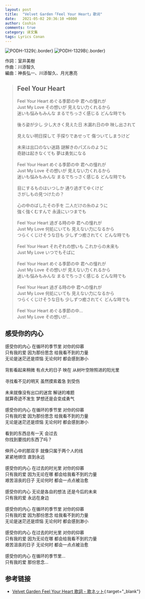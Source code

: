 ```yaml
---
layout: post
title:  "Velvet Garden「Feel Your Heart」歌词"
date:   2021-05-02 20:36:10 +0800
author: Coshin
comments: true
category: 译文集
tags: Lyrics Conan
---
```

![PODH-1329](https://www.generasia.com/w/images/8/8c/PODH-1329.jpg){:.border}
![PODH-1329B](https://www.generasia.com/w/images/a/a4/PODH-1329B.jpg){:.border}

作詞：室井美樹<br>
作曲：川添智久<br>
編曲：神長弘一、川添智久、月光惠亮

<blockquote class="original">
  <h2>Feel Your Heart</h2>
  <p>
    Feel Your Heart めぐる季節の中 君への憧れが<br>
    Just My Love その想いが 見えない力くれるから<br>
    迷いも悩みもみんな まるでちっさく感じる どんな時でも<br>
    <br>
    後ろ姿が少し 少し大きく見えた日 木漏れ日の中 映し出されて<br>
    <br>
    見えない明日探して 手探りであせって 傷ついてしまうけど<br>
    <br>
    未来は出口のない迷路 謎解きのパズルのように<br>
    奇跡は起きなくても 夢は勇気になる<br>
    <br>
    Feel Your Heart めぐる季節の中 君への憧れが<br>
    Just My Love その想いが 見えない力くれるから<br>
    迷いも悩みもみんな まるでちっさく感じる どんな時でも<br>
    <br>
    目にするものはいつしか 通り過ぎてゆくけど<br>
    さがしもの見つけたの？<br>
    <br>
    心の中のばしたその手を 二人だけの糸のように<br>
    強く強くむすんで 永遠にいつまでも<br>
    <br>
    Feel Your Heart 過ぎる時の中 君への憧れが<br>
    Just My Love 何処にいても 見えない力になるから<br>
    つらくくじけそうな日も 少しずつ癒されてく どんな時でも<br>
    <br>
    Feel Your Heart それぞれの想いも これからの未来も<br>
    Just My Love いつでもそばに<br>
    <br>
    Feel Your Heart めぐる季節の中 君への憧れが<br>
    Just My Love その想いが 見えない力くれるから<br>
    迷いも悩みもみんな まるでちっさく感じる どんな時でも<br>
    <br>
    Feel Your Heart 過ぎる時の中 君への憧れが<br>
    Just My Love 何処にいても 見えない力になるから<br>
    つらくくじけそうな日も 少しずつ癒されてく どんな時でも<br>
    <br>
    Feel Your Heart めぐる季節の中…<br>
    Just My Love その想いが…
  </p>
</blockquote>

<div class="translation">
  <h2>感受你的内心</h2>
  <p>
    感受你的内心 在循环的季节里 对你的仰慕<br>
    只有我的爱 因为那份思念 给我看不到的力量<br>
    无论是迷茫还是烦恼 无论何时 都会感到渺小<br>
    <br>
    背影看起来稍微 有点大的日子 映在 从树叶空隙照进的阳光里<br>
    <br>
    寻找看不见的明天 虽然摸索着急 到受伤<br>
    <br>
    未来就像没有出口的迷宫 解谜的难题<br>
    就算奇迹不发生 梦想还是会变成勇气<br>
    <br>
    感受你的内心 在循环的季节里 对你的仰慕<br>
    只有我的爱 因为那份思念 给我看不到的力量<br>
    无论是迷茫还是烦恼 无论何时 都会感到渺小<br>
    <br>
    看到的东西总有一天 会过去<br>
    你找到要找的东西了吗？<br>
    <br>
    伸开心中的那双手 就像只属于两个人的线<br>
    紧紧地绑住 直到永远<br>
    <br>
    感受你的内心 在过去的时光里 对你的仰慕<br>
    只有我的爱 因为无论在哪 都会给我看不到的力量<br>
    艰苦沮丧的日子 无论何时 都会一点点被治愈<br>
    <br>
    感受你的内心 无论是各自的想法 还是今后的未来<br>
    只有我的爱 永远在身边<br>
    <br>
    感受你的内心 在循环的季节里 对你的仰慕<br>
    只有我的爱 因为那份思念 给我看不到的力量<br>
    无论是迷茫还是烦恼 无论何时 都会感到渺小<br>
    <br>
    感受你的内心 在过去的时光里 对你的仰慕<br>
    只有我的爱 因为无论在哪 都会给我看不到的力量<br>
    艰苦沮丧的日子 无论何时 都会一点点被治愈<br>
    <br>
    感受你的内心 在循环的季节里…<br>
    只有我的爱 那份思念…
  </p>
</div>

## 参考链接

* [Velvet Garden Feel Your Heart 歌詞 - 歌ネット](https://www.uta-net.com/song/57575/){:target="_blank"}
